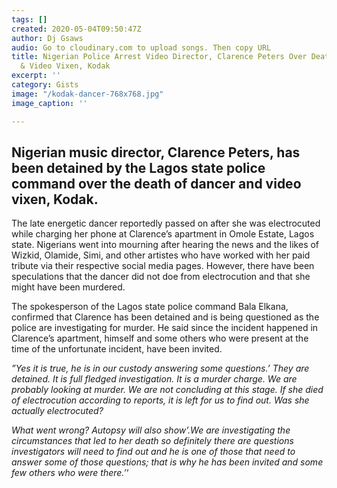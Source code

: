 ```yaml
---
tags: []
created: 2020-05-04T09:50:47Z
author: Dj Gsaws
audio: Go to cloudinary.com to upload songs. Then copy URL
title: Nigerian Police Arrest Video Director, Clarence Peters Over Death Of Dancer
  & Video Vixen, Kodak
excerpt: ''
category: Gists
image: "/kodak-dancer-768x768.jpg"
image_caption: ''

---
```

## **Nigerian music director, Clarence Peters, has been detained by the Lagos state police command over the death of dancer and video vixen, Kodak.**

The late energetic dancer reportedly passed on after she was electrocuted while charging her phone at Clarence’s apartment in Omole Estate, Lagos state. Nigerians went into mourning after hearing the news and the likes of Wizkid, Olamide, Simi, and other artistes who have worked with her paid tribute via their respective social media pages. However, there have been speculations that the dancer did not doe from electrocution and that she might have been murdered.

The spokesperson of the Lagos state police command Bala Elkana, confirmed that Clarence has been detained and is being questioned as the police are investigating for murder. He said since the incident happened in Clarence’s apartment, himself and some others who were present at the time of the unfortunate incident, have been invited.

_”Yes it is true, he is in our custody answering some questions.’ They are detained. It is full fledged investigation. It is a murder charge. We are probably looking at murder. We are not concluding at this stage. If she died of electrocution according to reports, it is left for us to find out. Was she actually electrocuted?_

_What went wrong? Autopsy will also show’.We are investigating the circumstances that led to her death so definitely there are questions investigators will need to find out and he is one of those that need to answer some of those questions; that is why he has been invited and some few others who were there.’_‘